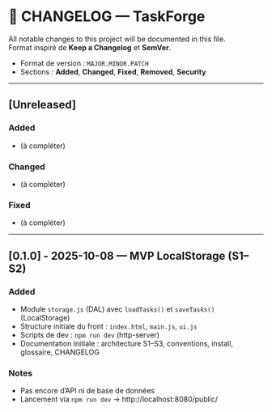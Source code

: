 # 📝 CHANGELOG — TaskForge
All notable changes to this project will be documented in this file.  
Format inspiré de **Keep a Changelog** et **SemVer**.

- Format de version : `MAJOR.MINOR.PATCH`
- Sections : **Added**, **Changed**, **Fixed**, **Removed**, **Security**

---

## [Unreleased]
### Added
- (à compléter)

### Changed
- (à compléter)

### Fixed
- (à compléter)

---

## [0.1.0] - 2025-10-08 — MVP LocalStorage (S1–S2)
### Added
- Module `storage.js` (DAL) avec `loadTasks()` et `saveTasks()` (LocalStorage)
- Structure initiale du front : `index.html`, `main.js`, `ui.js`
- Scripts de dev : `npm run dev` (http-server)
- Documentation initiale : architecture S1–S3, conventions, install, glossaire, CHANGELOG

### Notes
- Pas encore d’API ni de base de données
- Lancement via `npm run dev` → http://localhost:8080/public/

